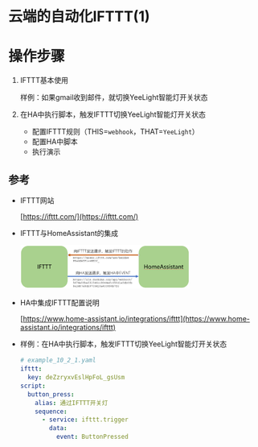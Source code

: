 # 云端的自动化IFTTT(1)

# 操作步骤

1. IFTTT基本使用

    样例：如果gmail收到邮件，就切换YeeLight智能灯开关状态

2. 在HA中执行脚本，触发IFTTT切换YeeLight智能灯开关状态

    - 配置IFTTT规则（THIS=`webhook`，THAT=`YeeLight`）
    - 配置HA中脚本
    - 执行演示

## 参考
- IFTTT网站

    [https://ifttt.com/](https://ifttt.com/)

- IFTTT与HomeAssistant的集成

    <img src="images/ifttt.png" width="70%">

- HA中集成IFTTT配置说明

    [https://www.home-assistant.io/integrations/ifttt](https://www.home-assistant.io/integrations/ifttt)

- 样例：在HA中执行脚本，触发IFTTT切换YeeLight智能灯开关状态

    ```yaml
    # example_10_2_1.yaml
    ifttt:
      key: deZzryxvEslHpFoL_gsUsm
    script:
      button_press:
        alias: 通过IFTTT开关灯
        sequence:
          - service: ifttt.trigger
            data:
              event: ButtonPressed
    ```
